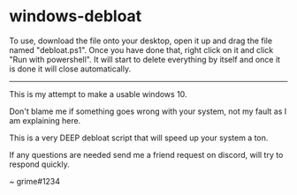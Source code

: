 # windows-debloat

To use, download the file onto your desktop, open it up and drag the file named "debloat.ps1". Once you have done that, right click on it and click "Run with powershell". It will start to delete everything by itself and once it is done it will close automatically.

_________________________________________________________________________________________________________________________________________________________________________



This is my attempt to make a usable windows 10.

Don't blame me if something goes wrong with your system, not my fault as I am explaining here.

This is a very DEEP debloat script that will speed up your system a ton.

If any questions are needed send me a friend request on discord, will try to respond quickly. 


~ grime#1234
